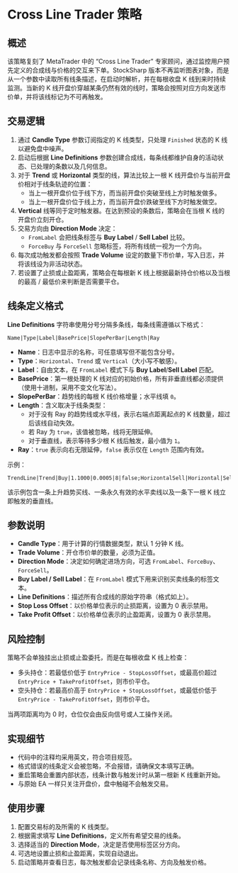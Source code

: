 # Cross Line Trader 策略

## 概述
该策略复刻了 MetaTrader 中的 “Cross Line Trader” 专家顾问，通过监控用户预先定义的合成线与价格的交互来下单。StockSharp 版本不再监听图表对象，而是从一个参数中读取所有线条描述，在启动时解析，并在每根收盘 K 线到来时持续监测。当新的 K 线开盘价穿越某条仍然有效的线时，策略会按照对应方向发送市价单，并将该线标记为不可再触发。

## 交易逻辑
1. 通过 **Candle Type** 参数订阅指定的 K 线类型，只处理 `Finished` 状态的 K 线以避免盘中噪声。
2. 启动后根据 **Line Definitions** 参数创建合成线，每条线都维护自身的活动状态、已处理的条数以及几何信息。
3. 对于 **Trend** 或 **Horizontal** 类型的线，算法比较上一根 K 线开盘价与当前开盘价相对于线条轨迹的位置：
   - 当上一根开盘价位于线下方，而当前开盘价突破至线上方时触发做多。
   - 当上一根开盘价位于线上方，而当前开盘价跌破至线下方时触发做空。
4. **Vertical** 线等同于定时触发器。在达到预设的条数后，策略会在当根 K 线的开盘价立刻开仓。
5. 交易方向由 **Direction Mode** 决定：
   - `FromLabel` 会把线条标签与 **Buy Label** / **Sell Label** 比较。
   - `ForceBuy` 与 `ForceSell` 忽略标签，将所有线统一视为一个方向。
6. 每次成功触发都会按照 **Trade Volume** 设定的数量下市价单，写入日志，并将该线设为非活动状态。
7. 若设置了止损或止盈距离，策略会在每根新 K 线上根据最新持仓价格以及当根的最高 / 最低价来判断是否需要平仓。

## 线条定义格式
**Line Definitions** 字符串使用分号分隔多条线，每条线需遵循以下格式：

```
Name|Type|Label|BasePrice|SlopePerBar|Length|Ray
```

- **Name**：日志中显示的名称，可任意填写但不能包含分号。
- **Type**：`Horizontal`、`Trend` 或 `Vertical`（大小写不敏感）。
- **Label**：自由文本，在 `FromLabel` 模式下与 **Buy Label**/**Sell Label** 匹配。
- **BasePrice**：第一根处理的 K 线对应的初始价格，所有非垂直线都必须提供（使用十进制，采用不变文化写法）。
- **SlopePerBar**：趋势线的每根 K 线价格增量；水平线填 `0`。
- **Length**：含义取决于线条类型：
  - 对于没有 Ray 的趋势线或水平线，表示右端点距离起点的 K 线数量，超过后该线自动失效。
  - 若 Ray 为 `true`，该值被忽略，线将无限延伸。
  - 对于垂直线，表示等待多少根 K 线后触发，最小值为 `1`。
- **Ray**：`true` 表示向右无限延伸，`false` 表示仅在 `Length` 范围内有效。

示例：

```
TrendLine|Trend|Buy|1.1000|0.0005|8|false;HorizontalSell|Horizontal|Sell|1.1050|0|0|true;VerticalImpulse|Vertical|Buy|0|0|1|false
```

该示例包含一条上升趋势买线、一条永久有效的水平卖线以及一条下一根 K 线立即触发的垂直线。

## 参数说明
- **Candle Type**：用于计算的行情数据类型，默认 1 分钟 K 线。
- **Trade Volume**：开仓市价单的数量，必须为正值。
- **Direction Mode**：决定如何确定进场方向，可选 `FromLabel`、`ForceBuy`、`ForceSell`。
- **Buy Label / Sell Label**：在 `FromLabel` 模式下用来识别买卖线条的标签文本。
- **Line Definitions**：描述所有合成线的原始字符串（格式如上）。
- **Stop Loss Offset**：以价格单位表示的止损距离，设置为 0 表示禁用。
- **Take Profit Offset**：以价格单位表示的止盈距离，设置为 0 表示禁用。

## 风险控制
策略不会单独挂出止损或止盈委托，而是在每根收盘 K 线上检查：
- 多头持仓：若最低价低于 `EntryPrice - StopLossOffset`，或最高价超过 `EntryPrice + TakeProfitOffset`，则市价平仓。
- 空头持仓：若最高价高于 `EntryPrice + StopLossOffset`，或最低价低于 `EntryPrice - TakeProfitOffset`，则市价平仓。

当两项距离均为 0 时，仓位仅会由反向信号或人工操作关闭。

## 实现细节
- 代码中的注释均采用英文，符合项目规范。
- 格式错误的线条定义会被忽略，不会报错，请确保文本填写正确。
- 重启策略会重置内部状态，线条计数与触发计时从第一根新 K 线重新开始。
- 与原始 EA 一样只关注开盘价，盘中触碰不会触发交易。

## 使用步骤
1. 配置交易标的及所需的 K 线类型。
2. 根据需求填写 **Line Definitions**，定义所有希望交易的线条。
3. 选择适当的 **Direction Mode**，决定是否使用标签区分方向。
4. 可选地设置止损和止盈距离，实现自动退出。
5. 启动策略并查看日志，每次触发都会记录线条名称、方向及触发价格。
